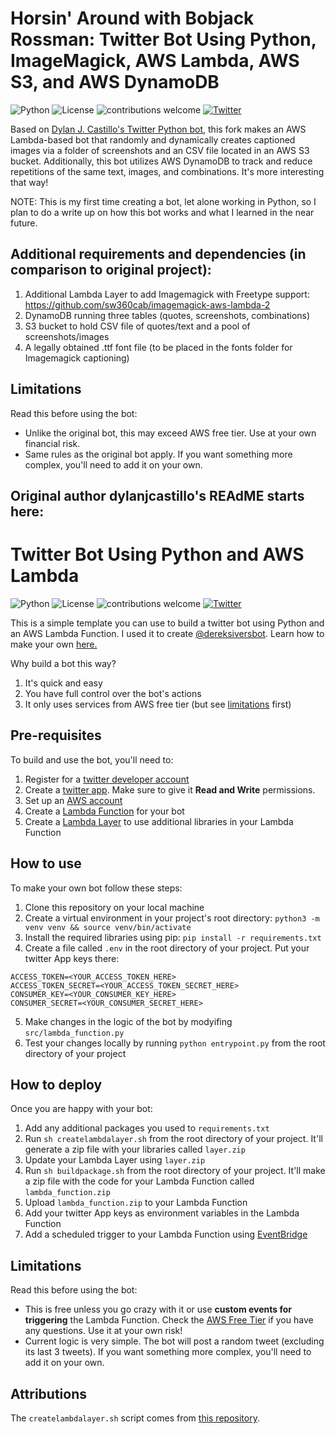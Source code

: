 # Horsin' Around with Bobjack Rossman: Twitter Bot Using Python, ImageMagick, AWS Lambda, AWS S3, and AWS DynamoDB

![Python](https://img.shields.io/badge/Python-v3.8.3-brightgreen) ![License](https://img.shields.io/badge/license-MIT-blue) ![contributions welcome](https://img.shields.io/badge/contributions-welcome-brightgreen.svg?style=flat) [![Twitter](https://img.shields.io/twitter/url/https/twitter.com/bobjackrossman.svg?style=social&label=Follow%20%40bobjackrossman)](https://twitter.com/bobjackrossman)

Based on [Dylan J. Castillo's Twitter Python bot,](https://github.com/dylanjcastillo/twitter-bot-python-aws-lambda) this fork makes an AWS Lambda-based bot that randomly and dynamically creates captioned images via a folder of screenshots and an CSV file located in an AWS S3 bucket. Additionally, this bot utilizes  AWS DynamoDB to track and reduce repetitions of the same text, images, and combinations. It's more interesting that way!  

NOTE: This is my first time creating a bot, let alone working in Python, so I plan to do a write up on how this bot works and what I learned in the near future.

 ## Additional requirements and dependencies (in comparison to original project):
  1. Additional Lambda Layer to add Imagemagick with Freetype support: https://github.com/sw360cab/imagemagick-aws-lambda-2
  2. DynamoDB running three tables (quotes, screenshots, combinations)
  3. S3 bucket to hold CSV file of quotes/text and a pool of screenshots/images
  4. A legally obtained .ttf font file (to be placed in the fonts folder for Imagemagick captioning)
 
## Limitations

Read this before using the bot:
 - Unlike the original bot, this may exceed AWS free tier. Use at your own financial risk.
 - Same rules as the original bot apply. If you want something more complex, you'll need to add it on your own.

Original author dylanjcastillo's REAdME starts here: 
---------------------------


# Twitter Bot Using Python and AWS Lambda

![Python](https://img.shields.io/badge/Python-v3.8.3-brightgreen) ![License](https://img.shields.io/badge/license-MIT-blue) ![contributions welcome](https://img.shields.io/badge/contributions-welcome-brightgreen.svg?style=flat) [![Twitter](https://img.shields.io/twitter/url/https/twitter.com/_dylancastillo.svg?style=social&label=Follow%20%40_dylancastillo)](https://twitter.com/_dylancastillo)

This is a simple template you can use to build a twitter bot using Python and an AWS Lambda Function. I used it to create [@dereksiversbot](https://twitter.com/dereksiversbot). Learn how to make your own [here.](https://dylancastillo.co/how-to-make-a-twitter-bot-for-free/)
 
Why build a bot this way?
 
 1. It's quick and easy 
 2. You have full control over the bot's actions
 3. It only uses services from AWS free tier (but see [limitations](#limitations) first)
 
## Pre-requisites

To build and use the bot, you'll need to:
 
 1. Register for a [twitter developer account](https://developer.twitter.com/en)  
 2. Create a [twitter app](https://developer.twitter.com/en/portal/projects-and-apps). Make sure to give it **Read and Write** permissions.
 3. Set up an [AWS account](https://aws.amazon.com/)
 4. Create a [Lambda Function](https://docs.aws.amazon.com/lambda/latest/dg/getting-started-create-function.html) for your bot
 5. Create a [Lambda Layer](https://medium.com/@adhorn/getting-started-with-aws-lambda-layers-for-python-6e10b1f9a5d) to use additional libraries in your Lambda Function 
 
## How to use

To make your own bot follow these steps:

1. Clone this repository on your local machine
2. Create a virtual environment in your project's root directory: `python3 -m venv venv && source venv/bin/activate`
3. Install the required libraries using pip: `pip install -r requirements.txt`
4. Create a file called `.env` in the root directory of your project. Put your twitter App keys there:
```
ACCESS_TOKEN=<YOUR_ACCESS_TOKEN_HERE>
ACCESS_TOKEN_SECRET=<YOUR_ACCESS_TOKEN_SECRET_HERE>
CONSUMER_KEY=<YOUR_CONSUMER_KEY_HERE>
CONSUMER_SECRET=<YOUR_CONSUMER_SECRET_HERE>
```
5. Make changes in the logic of the bot by modyifing `src/lambda_function.py`
6. Test your changes locally by running `python entrypoint.py` from the root directory of your project

## How to deploy

Once you are happy with your bot:

1. Add any additional packages you used to `requirements.txt`
2. Run `sh createlambdalayer.sh` from the root directory of your project. It'll generate a zip file with your libraries called `layer.zip`
3. Update your Lambda Layer using `layer.zip`
4. Run `sh buildpackage.sh` from the root directory of your project. It'll make a zip file with the code for your Lambda Function called `lambda_function.zip`
5. Upload `lambda_function.zip` to your Lambda Function
6. Add your twitter App keys as environment variables in the Lambda Function
7. Add a scheduled trigger to your Lambda Function using [EventBridge](https://docs.aws.amazon.com/eventbridge/latest/userguide/run-lambda-schedule.html) 

## Limitations

Read this before using the bot:

- This is free unless you go crazy with it or use **custom events for triggering** the Lambda Function. Check the [AWS Free Tier](https://aws.amazon.com/free/) if you have any questions. Use it at your own risk!
- Current logic is very simple. The bot will post a random tweet (excluding its last 3 tweets). If you want something more complex, you'll need to add it on your own.

## Attributions

The `createlambdalayer.sh` script comes from [this repository](https://github.com/aws-samples/aws-lambda-layer-create-script).
